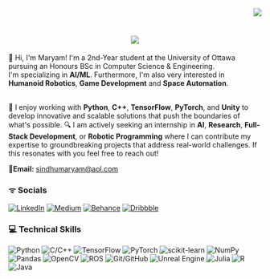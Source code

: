 <!-- Name: Maryam Sindhu -->
<!-- Date: 19-06-2024 --> 
<!-- Tech Used: HTML (Language), MarkDown (Language) --> 

<!-- Header with Swapping and Typing Text -->
<!-- Visitor badge with inline CSS -->
<div align="right">
    <a href="https://visitcount.itsvg.in">
        <img src="https://visitcount.itsvg.in/api?id=CosmicGirl-m&label=Profile%20Views&color=12&icon=0&pretty=true" />
        <br/>
    </a>

<!-- Interactive Intro -->
<h1 align="center">
    <img src="https://readme-typing-svg.herokuapp.com/?font=Righteous&size=35&center=true&vCenter=true&width=500&height=70&duration=4000&lines=Hi+There!+I'm+Maryam+✦;+Welcome+to+my+GitHub.;&color=000000" />
</h1>

<!-- A little about me section --> 
<div align="left">
👋 Hi, I'm Maryam! I'm a 2nd-Year student at the University of Ottawa pursuing an Honours BSc in Computer Science & Engineering. <br>  I'm specializing in <strong>AI/ML</strong>. Furthermore, I'm also very interested in <strong>Humanoid Robotics</strong>, <strong>Game Development</strong> and <strong>Space Automation</strong>. 
    
<br>🚀 I enjoy working with **Python**, **C++**, **TensorFlow**, **PyTorch**, and **Unity** to develop innovative and scalable solutions that push the boundaries of what's possible. 
🔍 I am actively seeking an internship in **AI**, **Research**, **Full-Stack Development**, or **Robotic Programming** where I can contribute my expertise to groundbreaking projects that address real-world challenges. If this resonates with you feel free to reach out!

📧**Email:** sindhumaryam@aol.com

### ᯤ **Socials**<br/>

[![LinkedIn](https://img.shields.io/badge/LinkedIn-0077B5?style=flat&logo=linkedin&logoColor=white)](https://www.linkedin.com/in/maryamsindhu/)
[![Medium](https://img.shields.io/badge/Medium-12100E?style=flat&logo=medium&logoColor=white)](https://medium.com/@mrym_)
[![Behance](https://img.shields.io/badge/Behance-1769FF?style=flat&logo=behance&logoColor=white)](https://www.behance.net/maryamsindhu)
[![Dribbble](https://img.shields.io/badge/Dribbble-FE4C75?style=flat&logo=dribbble&logoColor=white)](https://dribbble.com/maryamk99)


### 💻 **Technical Skills**<br/>
![Python](https://img.shields.io/badge/Python-%233776AB?style=flat-square&logo=python&logoColor=white) ![C/C++](https://img.shields.io/badge/C%2FC%2B%2B-%2300599C?style=flat-square&logo=c%2B%2B&logoColor=white) ![TensorFlow](https://img.shields.io/badge/TensorFlow-%23FF6F00?style=flat-square&logo=tensorflow&logoColor=white) ![PyTorch](https://img.shields.io/badge/PyTorch-%23EE4C2C?style=flat-square&logo=pytorch&logoColor=white) ![scikit-learn](https://img.shields.io/badge/scikit--learn-%234EA94B?style=flat-square&logo=scikit-learn&logoColor=white) ![NumPy](https://img.shields.io/badge/NumPy-%23013243?style=flat-square&logo=numpy&logoColor=white) ![Pandas](https://img.shields.io/badge/pandas-%23150458?style=flat-square&logo=pandas&logoColor=white) ![OpenCV](https://img.shields.io/badge/OpenCV-%235C3EE8?style=flat-square&logo=opencv&logoColor=white) ![ROS](https://img.shields.io/badge/ROS-%23409FFF?style=flat-square&logo=ros&logoColor=white) ![Git/GitHub](https://img.shields.io/badge/Git%2FGitHub-%23181717?style=flat-square&logo=github) ![Unreal Engine](https://img.shields.io/badge/Unreal%20Engine-%23313131?style=flat-square&logo=unreal-engine&logoColor=white) ![Julia](https://img.shields.io/badge/Julia-%23A8C5FF?style=flat-square&logo=julia&logoColor=white) ![R](https://img.shields.io/badge/R-%23276DC3?style=flat-square&logo=r&logoColor=white) ![Java](https://img.shields.io/badge/Java-%23ED8B00?style=flat-square&logo=java&logoColor=white)



